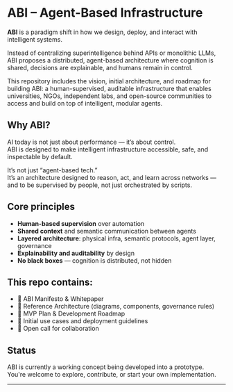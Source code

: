 # ABI – Agent-Based Infrastructure

**ABI** is a paradigm shift in how we design, deploy, and interact with intelligent systems.

Instead of centralizing superintelligence behind APIs or monolithic LLMs, ABI proposes a distributed, agent-based architecture where cognition is shared, decisions are explainable, and humans remain in control.

This repository includes the vision, initial architecture, and roadmap for building ABI: a human-supervised, auditable infrastructure that enables universities, NGOs, independent labs, and open-source communities to access and build on top of intelligent, modular agents.

## Why ABI?

AI today is not just about performance — it’s about control.  
ABI is designed to make intelligent infrastructure accessible, safe, and inspectable by default.

It’s not just “agent-based tech.”  
It’s an architecture designed to reason, act, and learn across networks — and to be supervised by people, not just orchestrated by scripts.

## Core principles

- **Human-based supervision** over automation
- **Shared context** and semantic communication between agents
- **Layered architecture**: physical infra, semantic protocols, agent layer, governance
- **Explainability and auditability** by design
- **No black boxes** — cognition is distributed, not hidden

## This repo contains:

- 📄 ABI Manifesto & Whitepaper  
- 🧠 Reference Architecture (diagrams, components, governance rules)  
- 🚀 MVP Plan & Development Roadmap  
- 🧪 Initial use cases and deployment guidelines  
- 🤝 Open call for collaboration

## Status

ABI is currently a working concept being developed into a prototype.  
You're welcome to explore, contribute, or start your own implementation.

---
